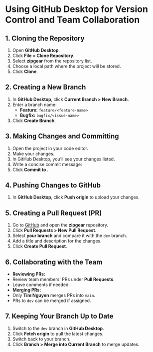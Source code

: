 # Using GitHub Desktop for Version Control and Team Collaboration

## 1. Cloning the Repository
1. Open **GitHub Desktop**.
2. Click **File > Clone Repository**.
3. Select **zipgear** from the repository list.
4. Choose a local path where the project will be stored.
5. Click **Clone**.

## 2. Creating a New Branch
1. In **GitHub Desktop**, click **Current Branch > New Branch**.
2. Enter a branch name:
   - **Feature:** `feature/<feature-name>`
   - **Bugfix:** `bugfix/<issue-name>`
3. Click **Create Branch**.

## 3. Making Changes and Committing
1. Open the project in your code editor.
2. Make your changes.
3. In GitHub Desktop, you’ll see your changes listed.
4. Write a concise commit message:
5. Click **Commit to <your-branch-name>**.

## 4. Pushing Changes to GitHub
1. In **GitHub Desktop**, click **Push origin** to upload your changes.

## 5. Creating a Pull Request (PR)
1. Go to [GitHub](https://github.com) and open the **zipgear** repository.
2. Click **Pull Requests > New Pull Request**.
3. Select **your branch** and compare it with the `dev` branch.
4. Add a title and description for the changes.
5. Click **Create Pull Request**.

## 6. Collaborating with the Team
- **Reviewing PRs:**  
- Review team members' PRs under **Pull Requests**.
- Leave comments if needed.
- **Merging PRs:**  
- Only **Tim Nguyen** merges PRs into `main`.
- PRs to `dev` can be merged if assigned.

## 7. Keeping Your Branch Up to Date
1. Switch to the `dev` branch in **GitHub Desktop**.
2. Click **Fetch origin** to pull the latest changes.
3. Switch back to your branch.
4. Click **Branch > Merge into Current Branch** to merge updates.
